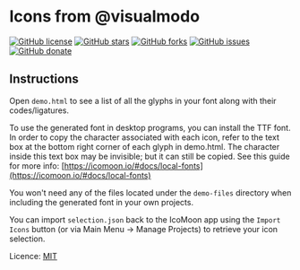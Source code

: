 # Icons from @visualmodo

[![GitHub license](https://img.shields.io/github/license/visualmodo/icons?style=for-the-badge)](https://github.com/visualmodo/icons)
[![GitHub stars](https://img.shields.io/github/stars/visualmodo/icons?style=for-the-badge)](https://github.com/visualmodo/icons/stargazers)
[![GitHub forks](https://img.shields.io/github/forks/visualmodo/icons?style=for-the-badge)](https://github.com/visualmodo/icons/network)
[![GitHub issues](https://img.shields.io/github/issues/visualmodo/icons?style=for-the-badge)](https://github.com/visualmodo/icons/issues)
[![GitHub donate](https://img.shields.io/github/sponsors/visualmodo?color=pink&style=for-the-badge)](https://github.com/sponsors/visualmodo)

## Instructions

Open `demo.html` to see a list of all the glyphs in your font along with their codes/ligatures.

To use the generated font in desktop programs, you can install the TTF font. In order to copy the character associated with each icon, refer to the text box at the bottom right corner of each glyph in demo.html. The character inside this text box may be invisible; but it can still be copied. See this guide for more info: [https://icomoon.io/#docs/local-fonts](https://icomoon.io/#docs/local-fonts)

You won't need any of the files located under the `demo-files` directory when including the generated font in your own projects.

You can import `selection.json` back to the IcoMoon app using the `Import Icons` button (or via Main Menu → Manage Projects) to retrieve your icon selection.

Licence: [MIT](LICENSE)
